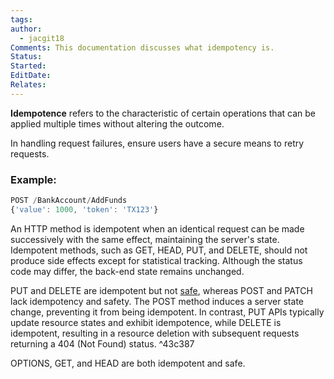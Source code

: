 ```yaml
---
tags: 
author:
  - jacgit18
Comments: This documentation discusses what idempotency is.
Status: 
Started: 
EditDate: 
Relates:
---
```

**Idempotence** refers to the characteristic of certain operations that can be applied multiple times without altering the outcome.

In handling request failures, ensure users have a secure means to retry requests.

### Example:
```javascript
POST /BankAccount/AddFunds
{'value': 1000, 'token': 'TX123'}
```

An HTTP method is idempotent when an identical request can be made successively with the same effect, maintaining the server's state. Idempotent methods, such as GET, HEAD, PUT, and DELETE, should not produce side effects except for statistical tracking. Although the status code may differ, the back-end state remains unchanged.

PUT and DELETE are idempotent but not [safe](https://developer.mozilla.org/en-US/docs/Glossary/Safe/HTTP), whereas POST and PATCH lack idempotency and safety. The POST method induces a server state change, preventing it from being idempotent. In contrast, PUT APIs typically update resource states and exhibit idempotence, while DELETE is idempotent, resulting in a resource deletion with subsequent requests returning a 404 (Not Found) status. ^43c387

OPTIONS, GET, and HEAD are both idempotent and safe.



